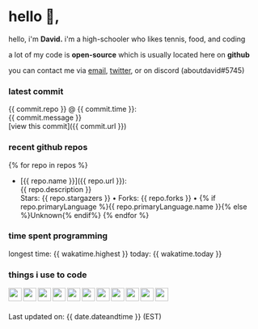 # hello 👋,
hello, i'm <b>David.</b> i'm a high-schooler who likes tennis, food, and coding

a lot of my code is **open-source** which is usually located here on **github**

you can contact me via [email](mailto:aboutdavid@protonmail.com), [twitter](https://twitter.com/@UpscaleDavid), or on discord (aboutdavid#5745)

### latest commit
{{ commit.repo }} @ {{ commit.time }}:<br>
{{ commit.message }}<br>
[view this commit]({{ commit.url }})

### recent github repos
{% for repo in repos %}
- [{{ repo.name }}]({{ repo.url }}):<br>
{{ repo.description }}<br>
Stars: {{ repo.stargazers }} • Forks: {{ repo.forks }} • {% if repo.primaryLanguage %}{{ repo.primaryLanguage.name }}{% else %}Unknown{% endif%}
{% endfor %}

### time spent programming
longest time: {{ wakatime.highest }}
today: {{ wakatime.today }}

### things i use to code
<img src="{{ icons.html }}" align="left" width="26px">
<img src="{{ icons.css }}" align="left" width="26px">
<img src="{{ icons.javascript }}" align="left" width="26px">
<img src="{{ icons.nodejs }}" align="left" width="26px">
<img src="{{ icons.php }}" align="left" width="26px">
<img src="{{ icons.sass }}" align="left" width="26px">
<img src="{{ icons.github }}" align="left" width="26px">
<img src="{{ icons.git }}" align="left" width="26px">
<img src="{{ icons.gitlab }}" align="left" width="26px">
<img src="{{ icons.npm }}" align="left" width="26px">
<img src="{{ icons.vsc }}" align="left" width="26px">
<br><br>

Last updated on: {{ date.dateandtime }} (EST)
